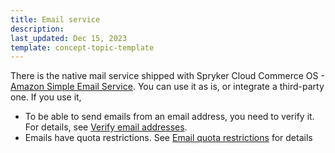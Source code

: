 ```yaml
---
title: Email service
description: 
last_updated: Dec 15, 2023
template: concept-topic-template
---
```


There is the native mail service shipped with Spryker Cloud Commerce OS - [Amazon Simple Email Service](https://console.aws.amazon.com/ses/). You can use it as is, or integrate a third-party one. 
If you use it, 

- To be able to send emails from an email address, you need to verify it. For details, see [Verify email addresses](/docs/ca/dev/email-service/verify-email-addresses.html).
- Emails have quota restrictions. See [Email quota restrictions](/docs/ca/dev/email-service/email-quota-restrictions.html) for details
